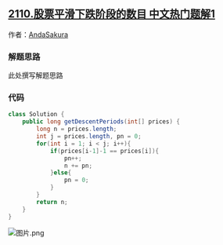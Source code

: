 ## [2110.股票平滑下跌阶段的数目 中文热门题解1](https://leetcode.cn/problems/number-of-smooth-descent-periods-of-a-stock/solutions/100000/shu-xue-jie-fa-java-by-andasakura-z785)

作者：[AndaSakura](https://leetcode.cn/u/AndaSakura)

### 解题思路
此处撰写解题思路

### 代码

```java
class Solution {
    public long getDescentPeriods(int[] prices) {
        long n = prices.length;
        int j = prices.length, pn = 0;
        for(int i = 1; i < j; i++){
            if(prices[i-1]-1 == prices[i]){
                pn++;
                n += pn;
            }else{
                pn = 0;
            }
        }
        return n;
    }
}
```
![图片.png](https://pic.leetcode-cn.com/1639892055-FCJHTt-%E5%9B%BE%E7%89%87.png)
